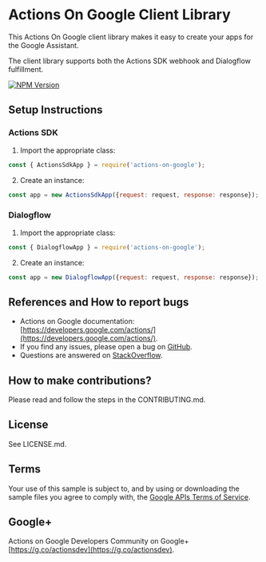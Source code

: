 # Actions On Google Client Library

This Actions On Google client library makes it easy to create your apps for the Google Assistant.

The client library supports both the Actions SDK webhook and Dialogflow fulfillment.

[![NPM Version](https://img.shields.io/npm/v/actions-on-google.svg)](https://www.npmjs.org/package/actions-on-google)

## Setup Instructions

### Actions SDK
 1. Import the appropriate class:

```javascript
const { ActionsSdkApp } = require('actions-on-google');
```

 2. Create an instance:

```javascript
const app = new ActionsSdkApp({request: request, response: response});
```

### Dialogflow
 1. Import the appropriate class:

```javascript
const { DialogflowApp } = require('actions-on-google');
```

 2. Create an instance:

```javascript
const app = new DialogflowApp({request: request, response: response});
```

## References and How to report bugs
* Actions on Google documentation: [https://developers.google.com/actions/](https://developers.google.com/actions/).
* If you find any issues, please open a bug on [GitHub](https://github.com/actions-on-google/actions-on-google-nodejs).
* Questions are answered on [StackOverflow](https://stackoverflow.com/questions/tagged/actions-on-google).

## How to make contributions?
Please read and follow the steps in the CONTRIBUTING.md.

## License
See LICENSE.md.

## Terms
Your use of this sample is subject to, and by using or downloading the sample files you agree to comply with, the [Google APIs Terms of Service](https://developers.google.com/terms/).

## Google+
Actions on Google Developers Community on Google+ [https://g.co/actionsdev](https://g.co/actionsdev).
